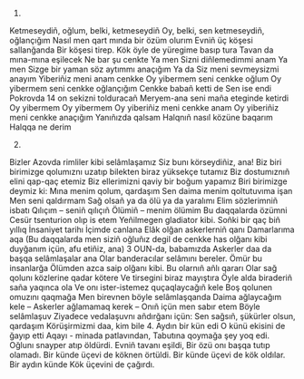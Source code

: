 1.
Ketmeseydiñ, oğlum, belki, ketmeseydiñ
Oy, belki, sen ketmeseydiñ, oğlançığım
Nasıl men qart mında bir özüm olurım
Evniñ üç köşesi sallanğanda
Bir köşesi tirep.
Kök öyle de yüregime basıp tura
Tavan da mına-mına eşilecek
Ne bar şu cenkte
Ya men Sizni diñlemedimmi anam
Ya men Sizge bir yaman söz aytımmı anaçığım
Ya da Siz meni sevmeysizmi anayım
Yiberiñiz meni anam cenkke
Oy yibermem seni cenkke oğlum
Oy yibermem seni cenkke oğlançığım
Cenkke babañ ketti de
Sen ise endi Pokrovda 14 on sekizni tolduracañ
Meryem-ana seni maña eteginde ketirdi
Oy yibermem
Oy yibermem
Oy yiberiñiz meni cenkke anam
Oy yiberiñiz meni cenkke anaçığım
Yanıñızda qalsam
Halqnıñ nasıl közüne baqarım
Halqqa ne derim

2.
Bizler Azovda rimliler kibi selâmlaşamız
Siz bunı körseydiñiz, ana!
Biz biri birimizge qolumıznı uzatıp
bilekten biraz yüksekçe tutamız
Biz dostumıznıñ elini qap-qaç etemiz
Biz ellerimizni qaviy bir boğum yapamız
Biri birimizge deymiz ki:
Mına menim qolum, qardaşım
Sen daima menim qoltutuvıma işan
Men seni qaldırmam
Sağ olsañ ya da ölü ya da yaralımı
Elim sözlerimniñ isbatı
Qılıçım – seniñ qılıçıñ
Ölümiñ – menim ölümim
Bu daqqalarda özümni
Cesür tsenturion olıp is etem
Yeñilmegen gladiator kibi.
Soñki bir qaç biñ yıllıq
İnsaniyet tarihı
İçimde canlana
Elâk olğan askerlerniñ qanı
Damarlarıma aqa
(Bu daqqalarda men siziñ oğluñız degil de
cenkke has olğanı kibi
duyğanım içün, afu etiñiz, ana)
3
OUN-da, babamızda
Askerler daa da başqa selâmlaşalar ana
Olar banderacılar selâmını bereler.
Ömür bu insanlarğa
Ölümden azca saip olğanı kibi.
Bu olarnıñ añlı qararı
Olar sağ qolunı közlerine qadar kötere
Ve tirsegini biraz mayıştıra
Öyle alda biraderiñ saña yaqınca ola
Ve onı ister-istemez quçaqlaycağıñ kele
Boş qolunen omuzını qaqmağa
Men birevnen böyle selâmlaşqanda
Daima ağlaycağım kele –
Askerler ağlamamaq kerek –
Onıñ içün men sabır etem
Böyle selâmlaşuv
Ziyadece vedalaşuvnı añdırğanı içün:
Sen sağsıñ, şükürler olsun, qardaşım
Körüşirmizmi daa, kim bile
4.
Aydın bir kün edi
O künü ekisini de ğayıp etti
Aqayı - minada patlavından,
Tabutına qoymağa şey yoq edi.
Oğlunı snayper atıp öldürdi.
Evniñ tavanı eşildi,
Bir özü onı başqa tutıp olamadı.
Bir künde üçevi de köknen örtüldi.
Bir künde üçevi de kök oldılar.
Bir aydın künde
Kök üçevini de çağırdı.
